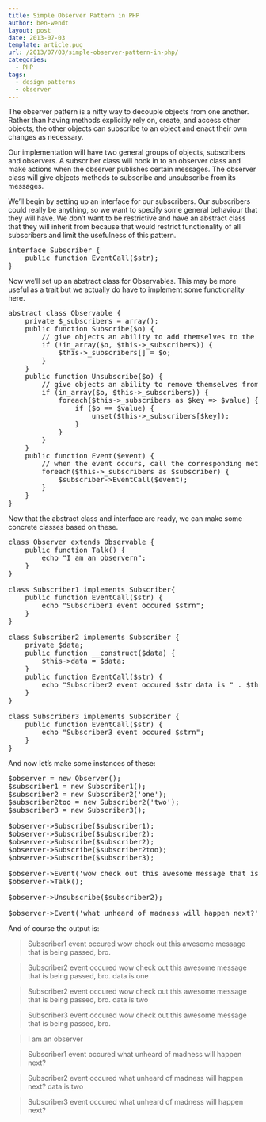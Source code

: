 ```yaml
---
title: Simple Observer Pattern in PHP
author: ben-wendt
layout: post
date: 2013-07-03
template: article.pug
url: /2013/07/03/simple-observer-pattern-in-php/
categories:
  - PHP
tags:
  - design patterns
  - observer
---
```

The observer pattern is a nifty way to decouple objects from one another. Rather than having methods explicitly rely on, create, and access other objects, the other objects can subscribe to an object and enact their own changes as necessary.

Our implementation will have two general groups of objects, subscribers and observers. A subscriber class will hook in to an observer class and make actions when the observer publishes certain messages. The observer class will give objects methods to subscribe and unsubscribe from its messages.

We&#8217;ll begin by setting up an interface for our subscribers. Our subscribers could really be anything, so we want to specify some general behaviour that they will have. We don&#8217;t want to be restrictive and have an abstract class that they will inherit from because that would restrict functionality of all subscribers and limit the usefulness of this pattern.

<pre class="brush: php; title: ; notranslate" title="">interface Subscriber {
	public function EventCall($str);
}
</pre>

Now we&#8217;ll set up an abstract class for Observables. This may be more useful as a trait but we actually do have to implement some functionality here.

<pre class="brush: php; title: ; notranslate" title="">abstract class Observable {
	private $_subscribers = array();
	public function Subscribe($o) {
		// give objects an ability to add themselves to the subscribers list.
		if (!in_array($o, $this-&gt;_subscribers)) {
			$this-&gt;_subscribers[] = $o;
		}
	}
	public function Unsubscribe($o) {
		// give objects an ability to remove themselves from the subscribers list.
		if (in_array($o, $this-&gt;_subscribers)) {
			foreach($this-&gt;_subscribers as $key =&gt; $value) {
				if ($o == $value) {
					unset($this-&gt;_subscribers[$key]);
				}
			}
		}	
	}
	public function Event($event) {
		// when the event occurs, call the corresponding method on the clients.
		foreach($this-&gt;_subscribers as $subscriber) {
			$subscriber-&gt;EventCall($event);
		}
	}
}
</pre>

Now that the abstract class and interface are ready, we can make some concrete classes based on these.

<pre class="brush: php; title: ; notranslate" title="">class Observer extends Observable {
	public function Talk() {
		echo "I am an observern";
	}
}

class Subscriber1 implements Subscriber{
	public function EventCall($str) {
		echo "Subscriber1 event occured $strn";
	}
}

class Subscriber2 implements Subscriber {
	private $data;
	public function __construct($data) {
		$this-&gt;data = $data;
	}
	public function EventCall($str) {
		echo "Subscriber2 event occured $str data is " . $this-&gt;data . "n";
	}
}

class Subscriber3 implements Subscriber {
	public function EventCall($str) {
		echo "Subscriber3 event occured $strn";
	}
}
</pre>

And now let&#8217;s make some instances of these:

<pre class="brush: php; title: ; notranslate" title="">$observer = new Observer();
$subscriber1 = new Subscriber1();
$subscriber2 = new Subscriber2('one');
$subscriber2too = new Subscriber2('two');
$subscriber3 = new Subscriber3();

$observer-&gt;Subscribe($subscriber1);
$observer-&gt;Subscribe($subscriber2);
$observer-&gt;Subscribe($subscriber2);
$observer-&gt;Subscribe($subscriber2too);
$observer-&gt;Subscribe($subscriber3);

$observer-&gt;Event('wow check out this awesome message that is being passed, bro.');
$observer-&gt;Talk();

$observer-&gt;Unsubscribe($subscriber2);

$observer-&gt;Event('what unheard of madness will happen next?');
</pre>

And of course the output is:

> Subscriber1 event occured wow check out this awesome message that is being passed, bro.
  
> Subscriber2 event occured wow check out this awesome message that is being passed, bro. data is one
  
> Subscriber2 event occured wow check out this awesome message that is being passed, bro. data is two
  
> Subscriber3 event occured wow check out this awesome message that is being passed, bro.
  
> I am an observer
  
> Subscriber1 event occured what unheard of madness will happen next?
  
> Subscriber2 event occured what unheard of madness will happen next? data is two
  
> Subscriber3 event occured what unheard of madness will happen next?
